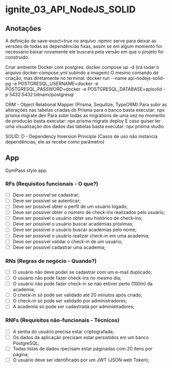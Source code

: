 # ignite_03_API_NodeJS_SOLID

## Anotações
A definição de save-exact=true no arquivo .npmrc serve para deixar as versões de todas as dependências fixas, assim se em algum momento for necessário baixar novamente ele buscará pela versão em que o projeto foi construido.

Criar ambiente Docker com postgres: docker compose up -d (irá rodar o arquivo docker-compose.yml subindo a imagem)
O mesmo comando de criação, mas diretamente no terminal:
docker run 
--name api-nodejs-solid-pg 
-e POSTGRESQL_USERNAME=docker 
-e POSTGRESQL_PASSWORD=docker 
-e POSTGRESQL_DATABASE=apisolid 
-p 5432:5432 bitnami/postgresql

ORM - Object Relational Mapper (Prisma, Sequilize, TypeORM)
Para subir as alterações nas tabelas criadas do Prisma para o banco basta executar: npx prisma migrate dev
Para subir todas as migrations de uma vez no momento de produção basta executar: npx prisma migrate deploy
E caso quiser ter uma visualização dos dados das tabelas basta executar: npx prisma studio

SOLID:
D - Dependency Inversion Principle (Casos de uso não instancia dependências, ele as recebe como parâmetro)

## App
GymPass style app.

### RFs (Requisitos funcionais - O que?)
- [ ] Deve ser possível se cadastrar;
- [ ] Deve ser possível se autenticar;
- [ ] Deve ser possível obter o perfil de um usuário logado;
- [ ] Deve ser possível obter o número de check-ins realizados pelo usuário;
- [ ] Deve ser possível o usuário obter seu histórico de check-ins;
- [ ] Deve ser possível o usuário buscar academias próximas;
- [ ] Deve ser possível o usuário buscar academias pelo nome;
- [ ] Deve ser possível o usuário realizar check-in em uma academia;
- [ ] Deve ser possível validar o check-in de um usuário;
- [ ] Deve ser possível cadastrar uma academia;

### RNs (Regras de negócio - Quando?)
- [ ] O usuário não deve poder se cadastrar com um e-mail duplicado;
- [ ] O usuário não pode fazer check-ins no mesmo dia;
- [ ] O usuário não pode fazer check-in se não estiver perto (100m) da academia;
- [ ] O check-in só pode ser validado até 20 minutos após criado;
- [ ] O check-in só pode ser validado por administradores;
- [ ] A academia só pode ser cadastrada por administradores;

### RNFs (Requisitos não-funcionais - Técnicos)
- [ ] A senha do usuário precisa estar criptografada;
- [ ] Os dados da aplicação precisam estar persistidos em um banco PostgreSQL;
- [ ] Todas listas de dados rpecisam estar páginadas com 20 itens por página;
- [ ] O usuário deve ser identificado por um JWT (JSON web Token);